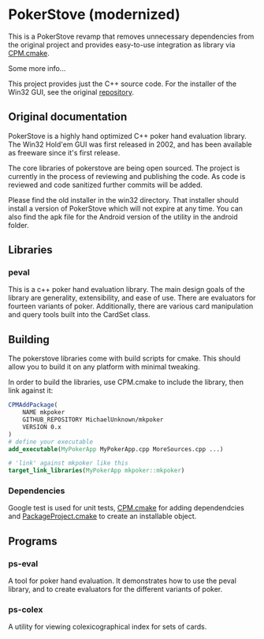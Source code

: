PokerStove (modernized)
==========

This is a PokerStove revamp that removes unnecessary dependencies from the original project and
provides easy-to-use integration as library via [CPM.cmake](https://github.com/cpm-cmake/CPM.cmake).

Some more info...

This project provides just the C++ source code. For the installer of the Win32 GUI, see the original [repository](https://github.com/andrewprock/pokerstove).

## Original documentation

PokerStove is a highly hand optimized C++ poker hand evaluation library.  The Win32 Hold'em
GUI was first released in 2002, and has been available as freeware since
it's first release.

The core libraries of pokerstove are being open sourced.  The project is
currently in the process of reviewing and publishing the code.  As code is
reviewed and code sanitized further commits will be added.

Please find the old installer in the win32 directory.  That installer should
install a version of PokerStove which will not expire at any time.  You can also
find the apk file for the Android version of the utility in the android folder.

## Libraries

### peval

This is a c++ poker hand evaluation library.  The main design goals of the library
are generality, extensibility, and ease of use.  There are evaluators for fourteen
variants of poker.  Additionally, there are various card manipulation and query tools built
into the CardSet class.


## Building

The pokerstove libraries come with build scripts for cmake. This
should allow you to build it on any platform with minimal
tweaking.

In order to build the libraries, use CPM.cmake to include the library, then link against it:
```cmake
CPMAddPackage(
    NAME mkpoker
    GITHUB_REPOSITORY MichaelUnknown/mkpoker
    VERSION 0.x
)
# define your executable
add_executable(MyPokerApp MyPokerApp.cpp MoreSources.cpp ...)

# 'link' against mkpoker like this
target_link_libraries(MyPokerApp mkpoker::mkpoker)
```


### Dependencies

Google test is used for unit tests, [CPM.cmake](https://github.com/cpm-cmake/CPM.cmake) for
adding dependendcies and [PackageProject.cmake](https://github.com/TheLartians/PackageProject.cmake) to create an installable object.



## Programs

### ps-eval

A tool for poker hand evaluation.  It demonstrates how to use the peval library, and to create
evaluators for the different variants of poker.

### ps-colex

A utility for viewing colexicographical index for sets of cards.

